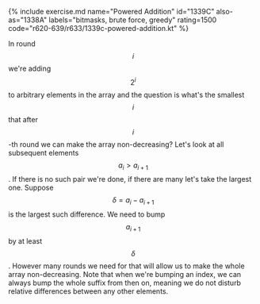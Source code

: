 {% include exercise.md name="Powered Addition" id="1339C" also-as="1338A" labels="bitmasks, brute force, greedy" rating=1500 code="r620-639/r633/1339c-powered-addition.kt" %}

In round $$i$$ we're adding $$2^i$$ to arbitrary elements in the array and the question is what's the smallest $$i$$ that after $$i$$-th round we can make the array non-decreasing?  Let's look at all subsequent elements $$a_i > a_{i+1}$$.  If there is no such pair we're done, if there are many let's take the largest one.  Suppose $$\delta = a_i - a_{i+1}$$ is the largest such difference.  We need to bump $$a_{i+1}$$ by at least $$\delta$$.  However many rounds we need for that will allow us to make the whole array non-decreasing.  Note that when we're bumping an index, we can always bump the whole suffix from then on, meaning we do not disturb relative differences between any other elements.
